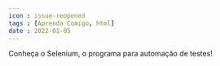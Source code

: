 ```yaml
---
icon : issue-reopened
tags : [Aprenda Comigo, html]
date : 2022-01-05
---
```

Conheça o Selenium, o programa para automação de testes!